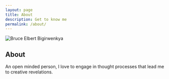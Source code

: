 ```yaml
---
layout: page
title: About
description: Get to know me
permalink: /about/
---
```


<img itemprop="image" class="img-rounded" src="https://lh3.googleusercontent.com/_gfbbOJS1LVzJcsDI56a_JPZJcxzafBaCKxiGipVyM45brRX9Y2lul6kpePKG3NKXkPR2bv9ffB0PAY=w1184-h1280-rw-no" alt="Bruce Elbert Bigirwenkya">

## About

An open minded person, I love to engage in thought processes that lead me to creative revelations.

